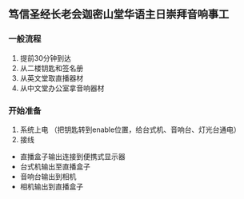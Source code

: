 ## 笃信圣经长老会迦密山堂华语主日崇拜音响事工

### 一般流程

1. 提前30分钟到达
2. 从二楼钥匙和签名册
3. 从英文堂取直播器材
4. 从中文堂办公室拿音响器材

### 开始准备

1. 系统上电 （把钥匙转到enable位置，给台式机、音响台、灯光台通电）
2. 接线
- 直播盒子输出连接到便携式显示器
- 台式机输出至直播盒子
- 音响台输出到相机
- 相机输出到直播盒子
